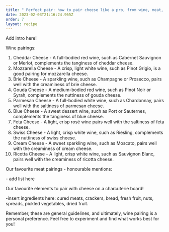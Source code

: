 ```yaml
---
title: " Perfect pair: how to pair cheese like a pro, from wine, meat, bread and more"
date: 2023-02-03T21:16:24.965Z
order: 7
layout: recipe
---
```

A﻿dd intro here!

Wine pairings:

1. Cheddar Cheese - A full-bodied red wine, such as Cabernet Sauvignon or Merlot, complements the tanginess of cheddar cheese.
2. Mozzarella Cheese - A crisp, light white wine, such as Pinot Grigio, is a good pairing for mozzarella cheese.
3. Brie Cheese - A sparkling wine, such as Champagne or Prosecco, pairs well with the creaminess of brie cheese.
4. Gouda Cheese - A medium-bodied red wine, such as Pinot Noir or Syrah, complements the nuttiness of gouda cheese.
5. Parmesan Cheese - A full-bodied white wine, such as Chardonnay, pairs well with the saltiness of parmesan cheese.
6. Blue Cheese - A sweet dessert wine, such as Port or Sauternes, complements the tanginess of blue cheese.
7. Feta Cheese - A light, crisp rosé wine pairs well with the saltiness of feta cheese.
8. Swiss Cheese - A light, crisp white wine, such as Riesling, complements the nuttiness of swiss cheese.
9. Cream Cheese - A sweet sparkling wine, such as Moscato, pairs well with the creaminess of cream cheese.
10. Ricotta Cheese - A light, crisp white wine, such as Sauvignon Blanc, pairs well with the creaminess of ricotta cheese.

O﻿ur favourite meat pairings - honourable mentions:

\-﻿ add list here

O﻿ur favourite elements to pair with cheese on a charcuterie board!

\-﻿insert ingredients here: cured meats, crackers, bread, fresh fruit, nuts, spreads, pickled vegetables, dried fruit. 





Remember, these are general guidelines, and ultimately, wine pairing is a personal preference. Feel free to experiment and find what works best for you!